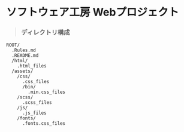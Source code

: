 #  ソフトウェア工房 Webプロジェクト

> ### ディレクトリ構成

```
ROOT/
  .Rules.md
  .README.md
  /html/
    .html_files
  /assets/
    /css/
      .css_files
      /bin/
        .min.css_files
    /scss/
      .scss_files
    /js/
      .js_files
    /fonts/
      .fonts.css_files
```
